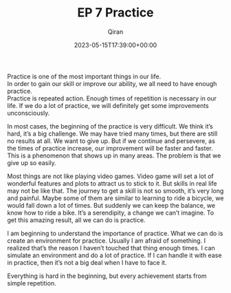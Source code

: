 ﻿---
title: EP 7 Practice
author: Qiran
type: post
date: 2023-05-15T17:39:00+00:00
aliases: ["/ep-7-practice/"]
xyz_twap:
  - 1
categories:
  - Life
  - Podcast

---
Practice is one of the most important things in our life.  
In order to gain our skill or improve our ability, we all need to have enough practice.  
Practice is repeated action. Enough times of repetition is necessary in our life. If we do a lot of practice, we will definitely get some improvements unconsciously.

In most cases, the beginning of the practice is very difficult. We think it&#8217;s hard, it&#8217;s a big challenge. We may have tried many times, but there are still no results at all. We want to give up. But if we continue and persevere, as the times of practice increase, our improvement will be faster and faster. This is a phenomenon that shows up in many areas. The problem is that we give up so easily.

Most things are not like playing video games. Video game will set a lot of wonderful features and plots to attract us to stick to it. But skills in real life may not be like that. The journey to get a skill is not so smooth, it&#8217;s very long and painful. Maybe some of them are similar to learning to ride a bicycle, we would fall down a lot of times. But suddenly we can keep the balance, we know how to ride a bike. It&#8217;s a serendipity, a change we can&#8217;t imagine. To get this amazing result, all we can do is practice.

I am beginning to understand the importance of practice. What we can do is create an environment for practice. Usually I am afraid of something. I realized that&#8217;s the reason I haven&#8217;t touched that thing enough times. I can simulate an environment and do a lot of practice. If I can handle it with ease in practice, then it&#8217;s not a big deal when I have to face it.

Everything is hard in the beginning, but every achievement starts from simple repetition.
